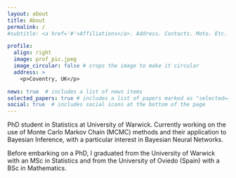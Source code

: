 ```yaml
---
layout: about
title: About
permalink: /
#subtitle: <a href='#'>Affiliations</a>. Address. Contacts. Moto. Etc.

profile:
  align: right
  image: prof_pic.jpeg
  image_circular: false # crops the image to make it circular
  address: >
    <p>Coventry, UK</p>

news: true  # includes a list of news items
selected_papers: true # includes a list of papers marked as "selected={true}"
social: true  # includes social icons at the bottom of the page
---
```


PhD student in Statistics at University of Warwick. Currently working on the use of Monte Carlo Markov Chain (MCMC) methods and their application to Bayesian Inference, with a particular interest in Bayesian Neural Networks. 

Before embarking on a PhD, I graduated from the University of Warwick with an MSc in Statistics and from the University of Oviedo (Spain) with a BSc in Mathematics. 

